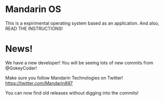# Mandarin OS
This is a expirimental operating system based as an application. And also, READ THE INSTRUCTIONS!

# News!
We have a new developer! You will be seeing lots of new commits from @GokeyCoder!

Make sure you follow Mandarin Technologies on Twitter!  https://twitter.com/Mandarin897

You can now find old releases without digging into the commits!